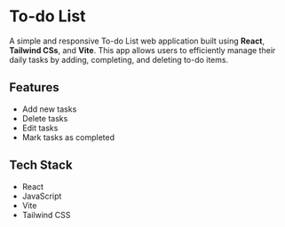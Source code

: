 # To-do List

A simple and responsive To-do List web application built using **React**, **Tailwind CSs**, and **Vite**. This app allows users to efficiently manage their daily tasks by adding, completing, and deleting to-do items.

## Features

-  Add new tasks
-  Delete tasks
-  Edit tasks
-  Mark tasks as completed

## Tech Stack

- React
- JavaScript
- Vite
- Tailwind CSS

